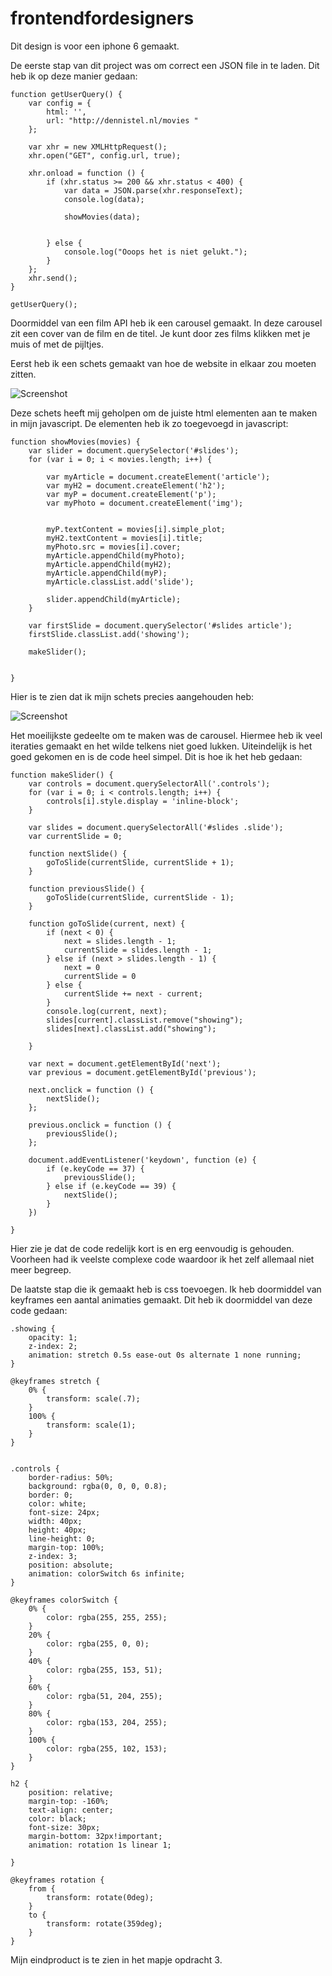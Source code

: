# frontendfordesigners

Dit design is voor een iphone 6 gemaakt.

De eerste stap van dit project was om correct een JSON file in te laden. Dit heb ik op deze manier gedaan:

```
function getUserQuery() {
    var config = {
        html: '',
        url: "http://dennistel.nl/movies "
    };

    var xhr = new XMLHttpRequest();
    xhr.open("GET", config.url, true);

    xhr.onload = function () {
        if (xhr.status >= 200 && xhr.status < 400) {
            var data = JSON.parse(xhr.responseText);
            console.log(data);

            showMovies(data);


        } else {
            console.log("Ooops het is niet gelukt.");
        }
    };
    xhr.send();
}

getUserQuery();
```


Doormiddel van een film API heb ik een carousel gemaakt. In deze carousel zit een cover van de film en de titel. Je kunt door zes films klikken met je muis of met de pijltjes.

Eerst heb ik een schets gemaakt van hoe de website in elkaar zou moeten zitten.

![Screenshot](schetsStructuur.jpeg?raw=true)

Deze schets heeft mij geholpen om de juiste html elementen aan te maken in mijn javascript. De elementen heb ik zo toegevoegd in javascript:

```
function showMovies(movies) {
    var slider = document.querySelector('#slides');
    for (var i = 0; i < movies.length; i++) {

        var myArticle = document.createElement('article');
        var myH2 = document.createElement('h2');
        var myP = document.createElement('p');
        var myPhoto = document.createElement('img');


        myP.textContent = movies[i].simple_plot;
        myH2.textContent = movies[i].title;
        myPhoto.src = movies[i].cover;
        myArticle.appendChild(myPhoto);
        myArticle.appendChild(myH2);
        myArticle.appendChild(myP);
        myArticle.classList.add('slide');

        slider.appendChild(myArticle);
    }

    var firstSlide = document.querySelector('#slides article');
    firstSlide.classList.add('showing');

    makeSlider();


}

```

Hier is te zien dat ik mijn schets precies aangehouden heb:

![Screenshot](cover%20frontend.PNG?raw=true)

Het moeilijkste gedeelte om te maken was de carousel. Hiermee heb ik veel iteraties gemaakt en het wilde telkens niet goed lukken. Uiteindelijk is het goed gekomen en is de code heel simpel. Dit is hoe ik het heb gedaan:

```
function makeSlider() {
    var controls = document.querySelectorAll('.controls');
    for (var i = 0; i < controls.length; i++) {
        controls[i].style.display = 'inline-block';
    }

    var slides = document.querySelectorAll('#slides .slide');
    var currentSlide = 0;

    function nextSlide() {
        goToSlide(currentSlide, currentSlide + 1);
    }

    function previousSlide() {
        goToSlide(currentSlide, currentSlide - 1);
    }

    function goToSlide(current, next) {
        if (next < 0) {
            next = slides.length - 1;
            currentSlide = slides.length - 1;
        } else if (next > slides.length - 1) {
            next = 0
            currentSlide = 0
        } else {
            currentSlide += next - current;
        }
        console.log(current, next);
        slides[current].classList.remove("showing");
        slides[next].classList.add("showing");

    }

    var next = document.getElementById('next');
    var previous = document.getElementById('previous');

    next.onclick = function () {
        nextSlide();
    };

    previous.onclick = function () {
        previousSlide();
    };

    document.addEventListener('keydown', function (e) {
        if (e.keyCode == 37) {
            previousSlide();
        } else if (e.keyCode == 39) {
            nextSlide();
        }
    })

}
```

Hier zie je dat de code redelijk kort is en erg eenvoudig is gehouden. Voorheen had ik veelste complexe code waardoor ik het zelf allemaal niet meer begreep.

De laatste stap die ik gemaakt heb is css toevoegen. Ik heb doormiddel van keyframes een aantal animaties gemaakt. Dit heb ik doormiddel van deze code gedaan:

```
.showing {
    opacity: 1;
    z-index: 2;
    animation: stretch 0.5s ease-out 0s alternate 1 none running;
}

@keyframes stretch {
    0% {
        transform: scale(.7);
    }
    100% {
        transform: scale(1);
    }
}

```

```

.controls {
    border-radius: 50%;
    background: rgba(0, 0, 0, 0.8);
    border: 0;
    color: white;
    font-size: 24px;
    width: 40px;
    height: 40px;
    line-height: 0;
    margin-top: 100%;
    z-index: 3;
    position: absolute;
    animation: colorSwitch 6s infinite;
}

@keyframes colorSwitch {
    0% {
        color: rgba(255, 255, 255);
    }
    20% {
        color: rgba(255, 0, 0);
    }
    40% {
        color: rgba(255, 153, 51);
    }
    60% {
        color: rgba(51, 204, 255);
    }
    80% {
        color: rgba(153, 204, 255);
    }
    100% {
        color: rgba(255, 102, 153);
    }
}

```

```
h2 {
    position: relative;
    margin-top: -160%;
    text-align: center;
    color: black;
    font-size: 30px;
    margin-bottom: 32px!important;
    animation: rotation 1s linear 1;
    
}

@keyframes rotation {
    from {
        transform: rotate(0deg);
    }
    to {
        transform: rotate(359deg);
    }
}

```

Mijn eindproduct is te zien in het mapje opdracht 3.
